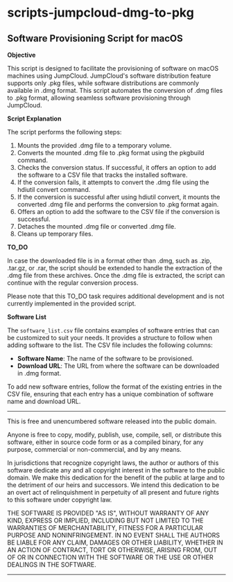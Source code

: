 # scripts-jumpcloud-dmg-to-pkg

## Software Provisioning Script for macOS

**Objective**

This script is designed to facilitate the provisioning of software on macOS machines using JumpCloud. JumpCloud's software distribution feature supports only .pkg files, while software distributions are commonly available in .dmg format. This script automates the conversion of .dmg files to .pkg format, allowing seamless software provisioning through JumpCloud.

**Script Explanation**

The script performs the following steps:

1. Mounts the provided .dmg file to a temporary volume.
2. Converts the mounted .dmg file to .pkg format using the pkgbuild command.
3. Checks the conversion status. If successful, it offers an option to add the software to a CSV file that tracks the installed software.
4. If the conversion fails, it attempts to convert the .dmg file using the hdiutil convert command.
5. If the conversion is successful after using hdiutil convert, it mounts the converted .dmg file and performs the conversion to .pkg format again.
6. Offers an option to add the software to the CSV file if the conversion is successful.
7. Detaches the mounted .dmg file or converted .dmg file.
8. Cleans up temporary files.

**TO_DO**

In case the downloaded file is in a format other than .dmg, such as .zip, .tar.gz, or .rar, the script should be extended to handle the extraction of the .dmg file from these archives. Once the .dmg file is extracted, the script can continue with the regular conversion process.

Please note that this TO_DO task requires additional development and is not currently implemented in the provided script.

**Software List**

The `software_list.csv` file contains examples of software entries that can be customized to suit your needs. It provides a structure to follow when adding software to the list. The CSV file includes the following columns:

- **Software Name**: The name of the software to be provisioned.
- **Download URL**: The URL from where the software can be downloaded in .dmg format.

To add new software entries, follow the format of the existing entries in the CSV file, ensuring that each entry has a unique combination of software name and download URL.

---

This is free and unencumbered software released into the public domain.

Anyone is free to copy, modify, publish, use, compile, sell, or distribute this software, either in source code form or as a compiled binary, for any purpose, commercial or non-commercial, and by any means.

In jurisdictions that recognize copyright laws, the author or authors of this software dedicate any and all copyright interest in the software to the public domain. We make this dedication for the benefit of the public at large and to the detriment of our heirs and successors. We intend this dedication to be an overt act of relinquishment in perpetuity of all present and future rights to this software under copyright law.

THE SOFTWARE IS PROVIDED "AS IS", WITHOUT WARRANTY OF ANY KIND, EXPRESS OR IMPLIED, INCLUDING BUT NOT LIMITED TO THE WARRANTIES OF MERCHANTABILITY, FITNESS FOR A PARTICULAR PURPOSE AND NONINFRINGEMENT. IN NO EVENT SHALL THE AUTHORS BE LIABLE FOR ANY CLAIM, DAMAGES OR OTHER LIABILITY, WHETHER IN AN ACTION OF CONTRACT, TORT OR OTHERWISE, ARISING FROM, OUT OF OR IN CONNECTION WITH THE SOFTWARE OR THE USE OR OTHER DEALINGS IN THE SOFTWARE.

---
